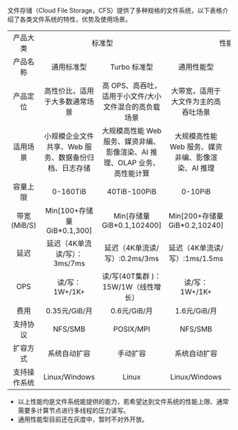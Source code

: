 
文件存储（Cloud File Storage，CFS）提供了多种规格的文件系统，以下表格介绍了各类文件系统的特性，优势及使用场景。

<table> 
    <tr align="center">
        <td width="" >产品大类</td>
        <td width="21%" colspan="2">标准型</td>
        <td width="21%" colspan="2">性能型</td>
    <tr align="center">
        <td width="" >产品名称</td>
        <td width="21%" >通用标准型</td>
        <td width="21%" >Turbo 标准型</td>
        <td width="21%" >通用性能型</td>
        <td width="21%">Turbo 性能型 </td>
    </tr>
    <tr align="center">
        <td>产品定位</td>
        <td>高性价比，适用于大多数通常场景</td>
        <td>高 OPS、高吞吐，适用于小文件/大小文件混合的高负载场景</td>
        <td>大带宽，适用于大文件为主的高吞吐场景</td>
        <td>高 OPS、低时延，适用于高负载下延迟敏感型业务</td>
    </tr>
    <tr align="center" >
        <td>适用场景</td>
        <td>小规模企业文件共享、Web 服务、数据备份归档、日志存储</td>
        <td>大规模高性能 Web 服务、媒资非编、影像渲染、AI 推理、OLAP 业务、高性能计算</td>
        <td>大规模高性能 Web 服务、媒资非编、影像渲染、AI 推理</td>
        <td>大规模高性能计算、AI 训练、数据库、大数据分析、OLAP 业务</td>
    </tr>
    <tr align="center" >
        <td>容量上限</td>
        <td>0-160TiB</td>
        <td>40TiB-100PiB</td>
        <td>0-10PiB</td>
        <td>20TiB-100PiB</td>
    </tr>
    <tr align="center" >
        <td>带宽(MiB/S)</td>
        <td>Min[100+存储量GiB*0.1,300]</td>
        <td>Min[存储量GiB*0.1,102400]</td>
        <td>Min[200+存储量GiB*0.2,10240]</td>
        <td>Min[存储量GiB*0.2,102400]</td>
    </tr>
    <tr align="center" >
        <td>延迟</td>
        <td>延迟（4K单流读/写）：3ms/7ms</td>
        <td>延迟（4K单流读/写）:0.2ms/3ms</td>
        <td>延迟（4K单流读/写）:1ms/1.5ms</td>
        <td>延迟（4K单流读/写）:0.2ms/1.5ms</td>
    </tr>
    <tr align="center" >
        <td>OPS</td>
        <td>读/写：1W+/1K+</td>
        <td>读/写(40T集群 )：15W/1W（线性增长）</td>
        <td>读/写：1W+/1K+</td>
        <td> 读/写(20T集群)：15W/1W（线性增长）</td>
    </tr>
    <tr align="center" >
        <td>费用</td>
        <td>0.35元/GiB/月</td>
        <td>0.6元/GiB/月</td>
        <td>1.6元/GiB/月</td>
        <td>1.4元/GiB/月</td>
    </tr>
    <tr align="center" >
        <td>支持协议</td>
        <td>NFS/SMB</td>
        <td>POSIX/MPI</td>
        <td>NFS/SMB</td>
        <td>POSIX/MPI</td>
    </tr>
    <tr align="center" >
        <td>扩容方式</td>
        <td>系统自动扩容</td>
        <td>手动扩容</td>
        <td>系统自动扩容</td>
        <td>手动扩容</td>
    </tr>
    <tr align="center" >
        <td>支持操作系统</td>
        <td>Linux/Windows</td>
        <td>Linux</td>
        <td>Linux/Windows</td>
        <td>Linux</td>
    </tr>
</table>

- 以上性能均是文件系统能提供的能力，若希望达到文件系统的性能上限、通常需要多计算节点进行多线程的压力读写。
- 通用性能型目前还在灰度中，暂时不对外开放。
